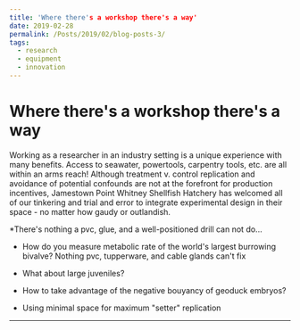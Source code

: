 ```yaml
---
title: 'Where there's a workshop there's a way'
date: 2019-02-28
permalink: /Posts/2019/02/blog-posts-3/
tags:
  - research
  - equipment
  - innovation
---
```

Where there's a workshop there's a way
======

Working as a researcher in an industry setting is a unique experience with many benefits.
Access to seawater, powertools, carpentry tools, etc. are all within an arms reach!
Although treatment v. control replication and avoidance of potential confounds are not at the forefront for
production incentives, Jamestown Point Whitney Shellfish Hatchery has welcomed all of our tinkering
and trial and error to integrate experimental design in their space - no matter how gaudy or outlandish.

*There's nothing a pvc, glue, and a well-positioned drill can not do...
  * How do you measure metabolic rate of the world's largest burrowing bivalve? Nothing pvc, tupperware, and cable glands can't fix
<!-- ([Adult chambers](https://SamGurr.github.io/images/adult_chambers.JPG)) -->
  * What about large juveniles?
<!-- ([Respration vials](https://SamGurr.github.io/images/resp_chambers.JPG)) -->
  * How to take advantage of the negative bouyancy of geoduck embryos?
<!-- ([Garbage lids as conical tank inserts](https://SamGurr.github.io/images/hatch_setup.JPG)) -->
  * Using minimal space for maximum "setter" replication
<!-- ([Mini-silo downwellers](https://SamGurr.github.io/images/mini_silos.JPG)) -->
------
